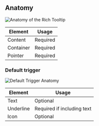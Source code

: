 ## Anatomy

![Anatomy of the Rich Tooltip](/assets/components/rich-tooltip/rich-tooltip-anatomy.png)

| Element          | Usage    |
|------------------|----------|
| Content          | Required |
| Container        | Required |
| Pointer          | Required |

### Default trigger

![Default Trigger Anatomy](/assets/components/rich-tooltip/default-trigger-anatomy.png)

| Element     | Usage                      |
|-------------|----------------------------|
| Text        | Optional                   |
| Underline   | Required if including text |
| Icon        | Optional                   |